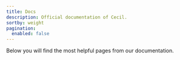 ```yaml
---
title: Docs
description: Official documentation of Cecil.
sortby: weight
pagination:
  enabled: false
---
```

Below you will find the most helpful pages from our documentation.
